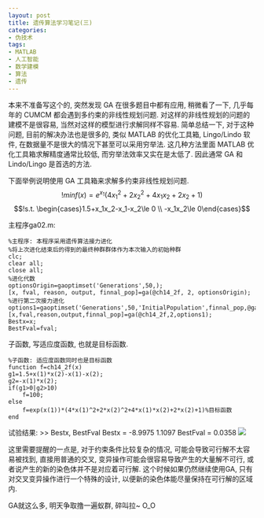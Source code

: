 ```yaml
---
layout: post
title: 遗传算法学习笔记(三)
categories:
- 伪技术
tags:
- MATLAB
- 人工智能
- 数学建模
- 算法
- 遗传
---
```


本来不准备写这个的, 突然发现 GA 在很多题目中都有应用, 稍微看了一下, 几乎每年的 CUMCM 都会遇到多约束的非线性规划问题. 对这样的非线性规划的问题的建模不是很容易, 当然对这样的模型进行求解同样不容易. 简单总结一下, 对于这种问题, 目前的解决办法也是很多的, 类似 MATLAB 的优化工具箱, Lingo/Lindo 软件, 在数据量不是很大的情况下甚至可以采用穷举法.
这几种方法里面 MATLAB 优化工具箱求解精度通常比较低, 而穷举法效率又实在是太低了. 因此通常 GA 和 Lindo/Lingo 是首选的方法.

下面举例说明使用 GA 工具箱来求解多约束非线性规划问题.
$$!min f(x)=e^{x_1}(4x_1^2+2x_2^2+4x_1x_2+2x_2+1)$$
$$!s.t. \begin{cases}1.5+x_1x_2-x_1-x_2\le 0 \\ -x_1x_2\le 0\end{cases}$$

主程序ga02.m:

    
    %主程序: 本程序采用遗传算法接力进化
    %将上次进化结束后的得到的最终种群群体作为本次输入的初始种群
    clc;
    clear all;
    close all;
    %进化代数
    optionsOrigin=gaoptimset('Generations',50,);
    [x, fval, reason, output, finnal_pop]=ga(@ch14_2f, 2, optionsOrigin);
    %进行第二次接力进化
    options1=gaoptimset('Generations',50,'InitialPopulation',finnal_pop,@gaplotbestf);
    [x,fval,reason,output,finnal_pop]=ga(@ch14_2f,2,options1);
    Bestx=x;
    BestFval=fval;


子函数, 写适应度函数, 也就是目标函数.

    
    %子函数: 适应度函数同时也是目标函数
    function f=ch14_2f(x)
    g1=1.5+x(1)*x(2)-x(1)-x(2);
    g2=-x(1)*x(2);
    if(g1>0|g2>10)
        f=100;
    else
        f=exp(x(1))*(4*x(1)^2+2*x(2)^2+4*x(1)*x(2)+2*x(2)+1)%目标函数
    end


试验结果:
	>> Bestx, BestFval
	Bestx =
	-8.9975 1.1097
	BestFval =
	0.0358
[![](http://panda0411.com/wordpress/wp-content/uploads/2011/09/GA03.jpg)](http://panda0411.com/wordpress/wp-content/uploads/2011/09/GA03.jpg)

这里需要提醒的一点是, 对于约束条件比较复杂的情况, 可能会导致可行解不太容易被找到, 直接用普通的交叉, 变异操作可能会很容易导致产生的大量解不可行, 或者说产生的新的染色体并不是对应着可行解.
这个时候如果仍然继续使用GA, 只有对交叉变异操作进行一个特殊的设计, 以便新的染色体能尽量保持在可行解的区域内.

GA就这么多, 明天争取撸一遍蚁群, 碎叫拉~ O_O
